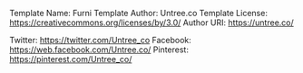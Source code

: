 Template Name: Furni
Template Author: Untree.co
Template License: https://creativecommons.org/licenses/by/3.0/
Author URI: https://untree.co/

Twitter: https://twitter.com/Untree_co
Facebook: https://web.facebook.com/Untree.co/
Pinterest: https://pinterest.com/Untree_co/

